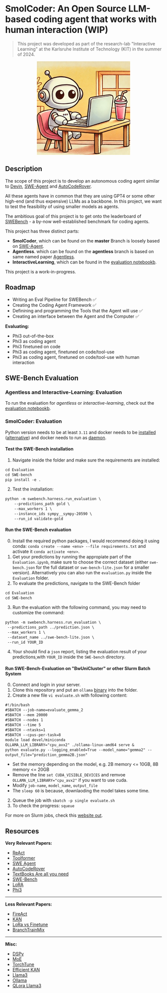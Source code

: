 # SmolCoder: An Open Source LLM-based coding agent that works with human interaction (WIP)
 
 > This project was developed as part of the research-lab "Interactive Learning" at the Karlsruhe Institute of Technology (KIT) in the summer of 2024.
<p align="center">
<img src="https://github.com/theonetruekn/interactive-learning/blob/master/smolcoder.webp?raw=true" width=300 height =300/>
</p>

## Description

The scope of this project is to develop an autonomous coding agent similar to [Devin](https://www.cognition.ai/blog/introducing-devin), [SWE-Agent](https://swe-agent.com/) and [AutoCodeRover](https://github.com/nus-apr/auto-code-rover).

All these agents have in common that they are using GPT4 or some other high-end (and thus expensive) LLMs as a backbone. In this project, we want to test the feasibility of using smaller models as agents.

The ambitious goal of this project is to get onto the leaderboard of [SWEBench](https://www.swebench.com/) - a by-now well-established benchmark for coding agents.

This project has three distinct parts:
- **SmolCoder**, which can be found on the **master** Branch is loosely based on [SWE-Agent](https://swe-agent.com/).
- **Agentless**. which can be found on the **agentless** branch is based on same named paper [Agentless](https://arxiv.org/abs/2407.01489).
- **InteractiveLearning**, which can be found in the [evaluation notebookb](Evaluation.ipynb).

This project is a work-in-progress.

## Roadmap
- Writing an Eval Pipeline for SWEBench ✅
- Creating the Coding Agent Framework ✅
- Definining and programming the Tools that the Agent will use ✅
- Creating an interface between the Agent and the Computer ✅

**Evaluating:**
 - Phi3 out-of-the-box
 - Phi3 as coding agent
 - Phi3 finetuned on code
 - Phi3 as coding agent, finetuned on code/tool-use
 - Phi3 as coding agent, finetuned on code/tool-use with human interaction

## SWE-Bench Evaluation

### Agentless and Interactive-Learning: Evaluation

To run the evaluation for *agentless* or *interactive-learning*, check out the [evaluation notebookb](Evaluation.ipynb).

### SmolCoder: Evaluation

Python version needs to be at least `3.11` and docker needs to be [installed](https://docs.docker.com/engine/install/) ([alternative](https://get.docker.com/)) and docker needs to run as [daemon](https://www.geeksforgeeks.org/how-to-install-and-configure-docker-on-arch-based-linux-distributionsmanjaro/).

#### Test the SWE-Bench installation

1. Navigate inside the folder and make sure the requirements are installed:
```
cd Evaluation
cd SWE-bench
pip install -e .
```

2. Test the installation:
```
python -m swebench.harness.run_evaluation \
    --predictions_path gold \
    --max_workers 1 \
    --instance_ids sympy__sympy-20590 \
    --run_id validate-gold
```


#### Run the SWE-Bench evaluation

0. Install the required python packages, I would recommend doing it using conda: `conda create --name <env> --file requirements.txt` and activate it `conda activate <env>`.
1. Get your predictions by running the appropiate part of the `Evaluation.ipynb`, make sure to choose the correct dataset (either `swe-bench.json` for the full dataset or `swe-bench-lite.json` for a smaller version).
Alternatively you can also run the `evaluation.py` inside the `Evaluation` folder.
2. To evaluate the predictions, navigate to the SWE-Bench folder
```
cd Evaluation
cd SWE-bench
```
3. Run the evaluation with the following command, you may need to customize the command:
```
python -m swebench.harness.run_evaluation \
 --predictions_path ../prediction.json \
 --max_workers 1 \
 --dataset_name ../swe-bench-lite.json \
 --run_id YOUR_ID
```
4. Your should find a `json` report, listing the evaluation result of your predictions,with `YOUR_ID` inside the `SWE-bench` directory.

#### Run SWE-Bench-Evaluation on "BwUniCluster" or other Slurm Batch System

0. Connect and login in your server.
1. Clone this repository and put an `ollama` [binary](https://github.com/ollama/ollama/releases) into the folder.
2. Create a new file `vi evaluate.sh` with following content:  
```
#!/bin/bash
#SBATCH --job-name=evaluate_gemma_2
#SBATCH --mem 20000
#SBATCH --nodes 1
#SBATCH --time 5
#SBATCH --ntasks=1
#SBATCH --cpus-per-task=8
module load devel/miniconda
OLLAMA_LLM_LIBRARY="cpu_avx2" ./ollama-linux-amd64 serve &
python evaluate.py --logging_enabled=True --model_name="gemma2" --output_file="prediction_gemma2B.json"
```
- Set the memory depending on the model, e.g. 2B memory <= 10GB, 8B memory <= 20GB  
- Remove the line `set CUDA_VISIBLE_DEVICES` and remvoe `OLLAMA_LLM_LIBRARY="cpu_avx2"` if you want to use cuda.  
- Modify `job-name`, `model_name`, `output_file`
- The `sleep 60` is because, downlaoding the model takes some time.
2. Queue the job with `sbatch -p single evaluate.sh`  
3. To check the progress: `squeue`  

For more on Slurm jobs, check this [website out](https://help.jasmin.ac.uk/docs/batch-computing/how-to-monitor-slurm-jobs/). 

## Resources

**Very Relevant Papers:**
- [ReAct](https://arxiv.org/abs/2210.03629)
- [Toolformer](https://arxiv.org/abs/2302.04761)
- [SWE Agent](https://swe-agent.com/paper.pdf)
- [AutoCodeRover](https://arxiv.org/abs/2404.05427)
- [TextBooks Are all you need](https://arxiv.org/abs/2306.11644)
- [SWE-Bench](https://arxiv.org/abs/2310.06770)
- [LoRA](https://arxiv.org/abs/2106.09685)
- [Phi3](https://arxiv.org/abs/2404.14219)
___
**Less Relevant Papers:**
- [FireAct](https://arxiv.org/abs/2310.05915)
- [KAN](https://arxiv.org/abs/2404.19756)
- [LoRa vs Finetune](https://arxiv.org/abs/2405.09673)
- [BranchTrainMix](https://arxiv.org/abs/2403.07816)
___
**Misc:**
- [DSPy](https://github.com/stanfordnlp/dspy)
- [MoE](https://huggingface.co/blog/moe)
- [TorchTune](https://github.com/pytorch/torchtune)
- [Efficient KAN](https://github.com/Blealtan/efficient-kan/tree/master)
- [Llama3](https://llama.meta.com/llama3/)
- [Ollama](https://ollama.com/)
- [QLora Llama3](https://www.philschmid.de/fsdp-qlora-llama3)
